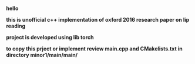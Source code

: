 <h4>
hello
  
this is unofficial c++ implementation of oxford 2016 research paper on lip reading

project is developed using lib torch

to copy this prject or implement review main.cpp and CMakelists.txt in directory minor1/main/main/

</h4>
